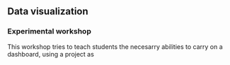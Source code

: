 ## Data visualization
### Experimental workshop

This workshop tries to teach students the necesarry abilities to carry on a dashboard, using a project as 
